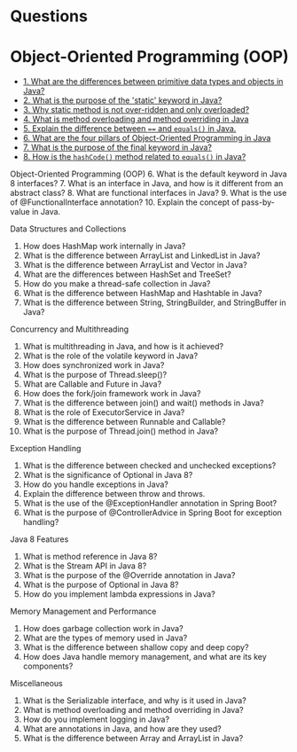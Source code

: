 # Questions

# Object-Oriented Programming (OOP)
- [1. What are the differences between primitive data types and objects in Java?](answers.md#question1)
- [2. What is the purpose of the 'static' keyword in Java?](answers.md#question2)
- [3. Why static method is not over-ridden and only overloaded?](answers.md#question3)
- [4. What is method overloading and method overriding in Java](answers.md#question4)
- [5. Explain the difference between  `==` and `equals()` in Java.](answers.md#question5)
- [6. What are the four pillars of Object-Oriented Programming in Java](answers.md#question6)
- [7. What is the purpose of the final keyword in Java?](answers.md#question7)
- [8. How is the `hashCode()` method related to `equals()` in Java?](answers.md#question8)


Object-Oriented Programming (OOP)
6. What is the default keyword in Java 8 interfaces?
7. What is an interface in Java, and how is it different from an abstract class?
8. What are functional interfaces in Java?
9. What is the use of @FunctionalInterface annotation?
10. Explain the concept of pass-by-value in Java.

Data Structures and Collections
1. How does HashMap work internally in Java?
2. What is the difference between ArrayList and LinkedList in Java?
3. What is the difference between ArrayList and Vector in Java?
4. What are the differences between HashSet and TreeSet?
5. How do you make a thread-safe collection in Java?
6. What is the difference between HashMap and Hashtable in Java?
7. What is the difference between String, StringBuilder, and StringBuffer in Java?

Concurrency and Multithreading
1. What is multithreading in Java, and how is it achieved?
2. What is the role of the volatile keyword in Java?
3. How does synchronized work in Java?
4. What is the purpose of Thread.sleep()?
5. What are Callable and Future in Java?
6. How does the fork/join framework work in Java?
7. What is the difference between join() and wait() methods in Java?
8. What is the role of ExecutorService in Java?
9. What is the difference between Runnable and Callable?
10. What is the purpose of Thread.join() method in Java?

Exception Handling
1. What is the difference between checked and unchecked exceptions?
2. What is the significance of Optional in Java 8?
3. How do you handle exceptions in Java?
4. Explain the difference between throw and throws.
5. What is the use of the @ExceptionHandler annotation in Spring Boot?
6. What is the purpose of @ControllerAdvice in Spring Boot for exception handling?

Java 8 Features
1. What is method reference in Java 8?
2. What is the Stream API in Java 8?
3. What is the purpose of the @Override annotation in Java?
4. What is the purpose of Optional in Java 8?
5. How do you implement lambda expressions in Java?

Memory Management and Performance
1. How does garbage collection work in Java?
2. What are the types of memory used in Java?
3. What is the difference between shallow copy and deep copy?
4. How does Java handle memory management, and what are its key components?

Miscellaneous
1. What is the Serializable interface, and why is it used in Java?
2. What is method overloading and method overriding in Java?
3. How do you implement logging in Java?
4. What are annotations in Java, and how are they used?
5. What is the difference between Array and ArrayList in Java?
